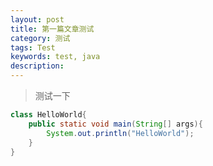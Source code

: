 ```yaml
---
layout: post
title: 第一篇文章测试
category: 测试
tags: Test
keywords: test, java
description: 
---
```


>测试一下

```java
class HelloWorld{
	public static void main(String[] args){
		System.out.println("HelloWorld");
	}
}
```
